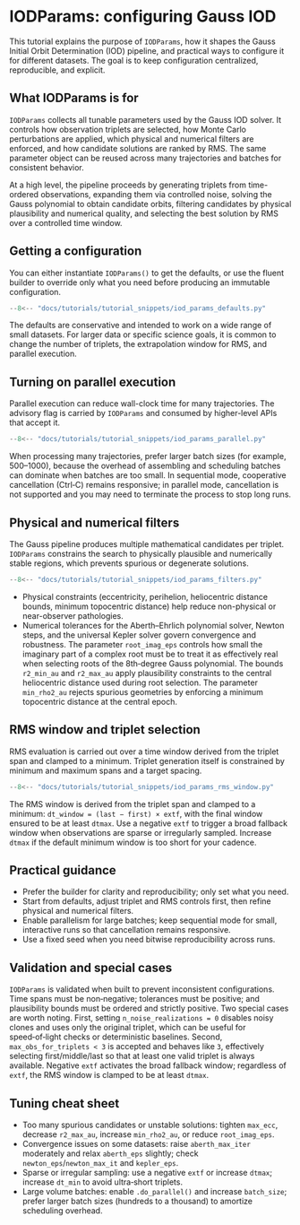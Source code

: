 # IODParams: configuring Gauss IOD

This tutorial explains the purpose of `IODParams`, how it shapes the Gauss Initial Orbit Determination (IOD) pipeline, and practical ways to configure it for different datasets. The goal is to keep configuration centralized, reproducible, and explicit.

## What IODParams is for

`IODParams` collects all tunable parameters used by the Gauss IOD solver. It controls how observation triplets are selected, how Monte Carlo perturbations are applied, which physical and numerical filters are enforced, and how candidate solutions are ranked by RMS. The same parameter object can be reused across many trajectories and batches for consistent behavior.

At a high level, the pipeline proceeds by generating triplets from time-ordered observations, expanding them via controlled noise, solving the Gauss polynomial to obtain candidate orbits, filtering candidates by physical plausibility and numerical quality, and selecting the best solution by RMS over a controlled time window.

## Getting a configuration

You can either instantiate `IODParams()` to get the defaults, or use the fluent builder to override only what you need before producing an immutable configuration.

```py linenums="1" title="IODParams defaults"
--8<-- "docs/tutorials/tutorial_snippets/iod_params_defaults.py"
```

The defaults are conservative and intended to work on a wide range of small datasets. For larger data or specific science goals, it is common to change the number of triplets, the extrapolation window for RMS, and parallel execution.

## Turning on parallel execution

Parallel execution can reduce wall-clock time for many trajectories. The advisory flag is carried by `IODParams` and consumed by higher-level APIs that accept it.

```py linenums="1" title="Requesting parallel execution"
--8<-- "docs/tutorials/tutorial_snippets/iod_params_parallel.py"
```

When processing many trajectories, prefer larger batch sizes (for example, 500–1000), because the overhead of assembling and scheduling batches can dominate when batches are too small. In sequential mode, cooperative cancellation (Ctrl‑C) remains responsive; in parallel mode, cancellation is not supported and you may need to terminate the process to stop long runs.

## Physical and numerical filters

The Gauss pipeline produces multiple mathematical candidates per triplet. `IODParams` constrains the search to physically plausible and numerically stable regions, which prevents spurious or degenerate solutions.

```py linenums="1" title="Plausibility and solver tolerances"
--8<-- "docs/tutorials/tutorial_snippets/iod_params_filters.py"
```

- Physical constraints (eccentricity, perihelion, heliocentric distance bounds, minimum topocentric distance) help reduce non-physical or near-observer pathologies.
- Numerical tolerances for the Aberth–Ehrlich polynomial solver, Newton steps, and the universal Kepler solver govern convergence and robustness. The parameter `root_imag_eps` controls how small the imaginary part of a complex root must be to treat it as effectively real when selecting roots of the 8th‑degree Gauss polynomial. The bounds `r2_min_au` and `r2_max_au` apply plausibility constraints to the central heliocentric distance used during root selection. The parameter `min_rho2_au` rejects spurious geometries by enforcing a minimum topocentric distance at the central epoch.

## RMS window and triplet selection

RMS evaluation is carried out over a time window derived from the triplet span and clamped to a minimum. Triplet generation itself is constrained by minimum and maximum spans and a target spacing.

```py linenums="1" title="RMS window and triplet spacing"
--8<-- "docs/tutorials/tutorial_snippets/iod_params_rms_window.py"
```

The RMS window is derived from the triplet span and clamped to a minimum: `dt_window = (last − first) × extf`, with the final window ensured to be at least `dtmax`. Use a negative `extf` to trigger a broad fallback window when observations are sparse or irregularly sampled. Increase `dtmax` if the default minimum window is too short for your cadence.

## Practical guidance

- Prefer the builder for clarity and reproducibility; only set what you need.
- Start from defaults, adjust triplet and RMS controls first, then refine physical and numerical filters.
- Enable parallelism for large batches; keep sequential mode for small, interactive runs so that cancellation remains responsive.
- Use a fixed seed when you need bitwise reproducibility across runs.

## Validation and special cases

`IODParams` is validated when built to prevent inconsistent configurations. Time spans must be non‑negative; tolerances must be positive; and plausibility bounds must be ordered and strictly positive. Two special cases are worth noting. First, setting `n_noise_realizations = 0` disables noisy clones and uses only the original triplet, which can be useful for speed‑of‑light checks or deterministic baselines. Second, `max_obs_for_triplets < 3` is accepted and behaves like `3`, effectively selecting first/middle/last so that at least one valid triplet is always available. Negative `extf` activates the broad fallback window; regardless of `extf`, the RMS window is clamped to be at least `dtmax`.

## Tuning cheat sheet

- Too many spurious candidates or unstable solutions: tighten `max_ecc`, decrease `r2_max_au`, increase `min_rho2_au`, or reduce `root_imag_eps`.
- Convergence issues on some datasets: raise `aberth_max_iter` moderately and relax `aberth_eps` slightly; check `newton_eps`/`newton_max_it` and `kepler_eps`.
- Sparse or irregular sampling: use a negative `extf` or increase `dtmax`; increase `dt_min` to avoid ultra‑short triplets.
- Large volume batches: enable `.do_parallel()` and increase `batch_size`; prefer larger batch sizes (hundreds to a thousand) to amortize scheduling overhead.
